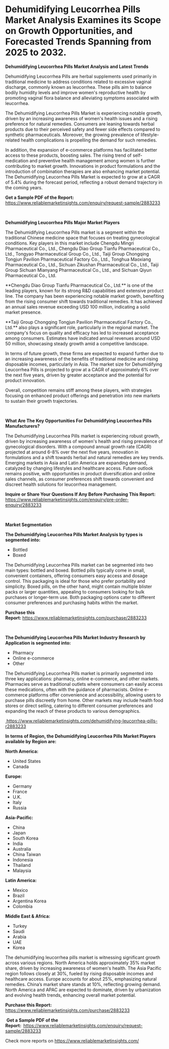 <p><h1>Dehumidifying Leucorrhea Pills Market Analysis Examines its Scope on Growth Opportunities, and Forecasted Trends Spanning from 2025 to 2032.</h1></p><p><strong>Dehumidifying Leucorrhea Pills Market Analysis and Latest Trends</strong></p>
<p><p>Dehumidifying Leucorrhea Pills are herbal supplements used primarily in traditional medicine to address conditions related to excessive vaginal discharge, commonly known as leucorrhea. These pills aim to balance bodily humidity levels and improve women's reproductive health by promoting vaginal flora balance and alleviating symptoms associated with leucorrhea.</p><p>The Dehumidifying Leucorrhea Pills Market is experiencing notable growth, driven by an increasing awareness of women's health issues and a rising preference for natural remedies. Consumers are leaning towards herbal products due to their perceived safety and fewer side effects compared to synthetic pharmaceuticals. Moreover, the growing prevalence of lifestyle-related health complications is propelling the demand for such remedies.</p><p>In addition, the expansion of e-commerce platforms has facilitated better access to these products, boosting sales. The rising trend of self-medication and preventive health management among women is further contributing to market growth. Innovations in product formulations and the introduction of combination therapies are also enhancing market potential. The Dehumidifying Leucorrhea Pills Market is expected to grow at a CAGR of 5.4% during the forecast period, reflecting a robust demand trajectory in the coming years.</p></p>
<p><strong>Get a Sample PDF of the Report:&nbsp;</strong> <a href="https://www.reliablemarketinsights.com/enquiry/request-sample/2883233?utm_campaign=3312&utm_medium=2&utm_source=Github&utm_content=ia&utm_term=13032025&utm_id=dehumidifying-leucorrhea-pills">https://www.reliablemarketinsights.com/enquiry/request-sample/2883233</a></p>
<p>&nbsp;</p>
<p><strong>Dehumidifying Leucorrhea Pills Major Market Players</strong></p>
<p><p>The Dehumidifying Leucorrhea Pills market is a segment within the traditional Chinese medicine space that focuses on treating gynecological conditions. Key players in this market include Chengdu Mingri Pharmaceutical Co., Ltd., Chengdu Diao Group Tianfu Pharmaceutical Co., Ltd., Tongyao Pharmaceutical Group Co., Ltd., Taiji Group Chongqing Tongjun Pavilion Pharmaceutical Factory Co., Ltd., Tonghua Maoxiang Pharmaceutical Co., Ltd., Sichuan Zikushan Pharmaceutical Co., Ltd., Taiji Group Sichuan Mianyang Pharmaceutical Co., Ltd., and Sichuan Qiyun Pharmaceutical Co., Ltd.</p><p>**Chengdu Diao Group Tianfu Pharmaceutical Co., Ltd.** is one of the leading players, known for its strong R&D capabilities and extensive product line. The company has been experiencing notable market growth, benefiting from the rising consumer shift towards traditional remedies. It has achieved an annual sales revenue exceeding USD 100 million, indicating a solid market presence.</p><p>**Taiji Group Chongqing Tongjun Pavilion Pharmaceutical Factory Co., Ltd.** also plays a significant role, particularly in the regional market. The company's focus on quality and efficacy has led to increased acceptance among consumers. Estimates have indicated annual revenues around USD 50 million, showcasing steady growth amid a competitive landscape.</p><p>In terms of future growth, these firms are expected to expand further due to an increasing awareness of the benefits of traditional medicine and rising disposable incomes, particularly in Asia. The market size for Dehumidifying Leucorrhea Pills is projected to grow at a CAGR of approximately 6% over the next five years, driven by greater acceptance and the potential for product innovation.</p><p>Overall, competition remains stiff among these players, with strategies focusing on enhanced product offerings and penetration into new markets to sustain their growth trajectories.</p></p>
<p>&nbsp;</p>
<p><strong>What Are The Key Opportunities For Dehumidifying Leucorrhea Pills Manufacturers?</strong></p>
<p><p>The Dehumidifying Leucorrhea Pills market is experiencing robust growth, driven by increasing awareness of women's health and rising prevalence of gynecological disorders. With a compound annual growth rate (CAGR) projected at around 6-8% over the next five years, innovation in formulations and a shift towards herbal and natural remedies are key trends. Emerging markets in Asia and Latin America are expanding demand, catalyzed by changing lifestyles and healthcare access. Future outlook remains positive, with opportunities in product diversification and online sales channels, as consumer preferences shift towards convenient and discreet health solutions for leucorrhea management.</p></p>
<p><strong>Inquire or Share Your Questions If Any Before Purchasing This Report:</strong> <a href="https://www.reliablemarketinsights.com/enquiry/pre-order-enquiry/2883233?utm_campaign=3312&utm_medium=2&utm_source=Github&utm_content=ia&utm_term=13032025&utm_id=dehumidifying-leucorrhea-pills">https://www.reliablemarketinsights.com/enquiry/pre-order-enquiry/2883233</a></p>
<p>&nbsp;</p>
<p><strong>Market Segmentation</strong></p>
<p><strong>The Dehumidifying Leucorrhea Pills Market Analysis by types is segmented into:</strong></p>
<p><ul><li>Bottled</li><li>Boxed</li></ul></p>
<p><p>The Dehumidifying Leucorrhea Pills market can be segmented into two main types: bottled and boxed. Bottled pills typically come in small, convenient containers, offering consumers easy access and dosage control. This packaging is ideal for those who prefer portability and simplicity. Boxed pills, on the other hand, might contain multiple blister packs or larger quantities, appealing to consumers looking for bulk purchases or longer-term use. Both packaging options cater to different consumer preferences and purchasing habits within the market.</p></p>
<p><strong>Purchase this Report:&nbsp;</strong><a href="https://www.reliablemarketinsights.com/purchase/2883233?utm_campaign=3312&utm_medium=2&utm_source=Github&utm_content=ia&utm_term=13032025&utm_id=dehumidifying-leucorrhea-pills">https://www.reliablemarketinsights.com/purchase/2883233</a></p>
<p>&nbsp;</p>
<p><strong>The Dehumidifying Leucorrhea Pills Market Industry Research by Application is segmented into:</strong></p>
<p><ul><li>Pharmacy</li><li>Online e-commerce</li><li>Other</li></ul></p>
<p><p>The Dehumidifying Leucorrhea Pills market is primarily segmented into three key applications: pharmacy, online e-commerce, and other markets. Pharmacies serve as traditional outlets where consumers can easily access these medications, often with the guidance of pharmacists. Online e-commerce platforms offer convenience and accessibility, allowing users to purchase pills discreetly from home. Other markets may include health food stores or direct selling, catering to different consumer preferences and expanding the reach of these products to various demographics.</p></p>
<p><a href="https://www.reliablemarketinsights.com/dehumidifying-leucorrhea-pills-r2883233?utm_campaign=3312&utm_medium=2&utm_source=Github&utm_content=ia&utm_term=13032025&utm_id=dehumidifying-leucorrhea-pills">&nbsp;https://www.reliablemarketinsights.com/dehumidifying-leucorrhea-pills-r2883233</a></p>
<p><strong>In terms of Region, the Dehumidifying Leucorrhea Pills Market Players available by Region are:</strong></p>
<p>
    <p> <strong> North America: </strong>
        <ul>
            <li>United States</li>
            <li>Canada</li>
        </ul>
        </p> 
    <p> <strong> Europe: </strong>
        <ul>
            <li>Germany</li>
            <li>France</li>
            <li>U.K.</li>
            <li>Italy</li>
            <li>Russia</li>
        </ul>
        </p> 
    <p> <strong> Asia-Pacific: </strong>
        <ul>
            <li>China</li>
            <li>Japan</li>
            <li>South Korea</li>
            <li>India</li>
            <li>Australia</li>
            <li>China Taiwan</li>
            <li>Indonesia</li>
            <li>Thailand</li>
            <li>Malaysia</li>
        </ul>
        </p> 
    <p> <strong> Latin America: </strong>
        <ul>
            <li>Mexico</li>
            <li>Brazil</li>
            <li>Argentina Korea</li>
            <li>Colombia</li>
        </ul>
        </p> 
    <p> <strong> Middle East & Africa: </strong>
        <ul>
            <li>Turkey</li>
            <li>Saudi</li>
            <li>Arabia</li>
            <li>UAE</li>
            <li>Korea</li>
        </ul>
    </p>
    </p>
<p><p>The dehumidifying leucorrhea pills market is witnessing significant growth across various regions. North America holds approximately 35% market share, driven by increasing awareness of women's health. The Asia Pacific region follows closely at 30%, fueled by rising disposable incomes and healthcare access. Europe accounts for about 25%, emphasizing natural remedies. China’s market share stands at 10%, reflecting growing demand. North America and APAC are expected to dominate, driven by urbanization and evolving health trends, enhancing overall market potential.</p></p>
<p><strong>Purchase this Report: </strong><a href="https://www.reliablemarketinsights.com/purchase/2883233?utm_campaign=3312&utm_medium=2&utm_source=Github&utm_content=ia&utm_term=13032025&utm_id=dehumidifying-leucorrhea-pills">https://www.reliablemarketinsights.com/purchase/2883233</a></p>
<p>&nbsp;<strong>Get a Sample PDF of the Report:&nbsp;&nbsp;</strong><a href="https://www.reliablemarketinsights.com/enquiry/request-sample/2883233?utm_campaign=3312&utm_medium=2&utm_source=Github&utm_content=ia&utm_term=13032025&utm_id=dehumidifying-leucorrhea-pills">https://www.reliablemarketinsights.com/enquiry/request-sample/2883233</a></p>
<p><strong></strong></p>
<p>Check more reports on <a href="https://www.reliablemarketinsights.com/?utm_campaign=3312&utm_medium=2&utm_source=Github&utm_content=ia&utm_term=13032025&utm_id=dehumidifying-leucorrhea-pills">https://www.reliablemarketinsights.com/</a></p>